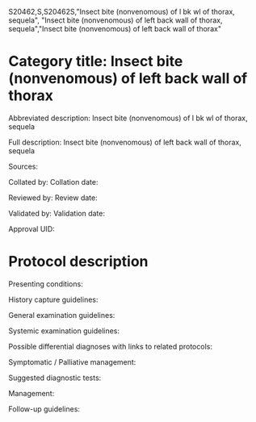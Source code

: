 S20462,S,S20462S,"Insect bite (nonvenomous) of l bk wl of thorax, sequela", "Insect bite (nonvenomous) of left back wall of thorax, sequela","Insect bite (nonvenomous) of left back wall of thorax"
# Category title: Insect bite (nonvenomous) of left back wall of thorax

Abbreviated description: Insect bite (nonvenomous) of l bk wl of thorax, sequela

Full description: Insect bite (nonvenomous) of left back wall of thorax, sequela

Sources:

Collated by:
Collation date:

Reviewed by:
Review date:

Validated by:
Validation date:

Approval UID:

# Protocol description

Presenting conditions:

History capture guidelines:

General examination guidelines:

Systemic examination guidelines:

Possible differential diagnoses with links to related protocols:

Symptomatic / Palliative management:

Suggested diagnostic tests:

Management:

Follow-up guidelines:
